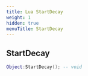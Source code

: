 ```yaml
---
title: Lua StartDecay
weight: 1
hidden: true
menuTitle: StartDecay
---
```

## StartDecay
```lua
Object:StartDecay(); -- void
```